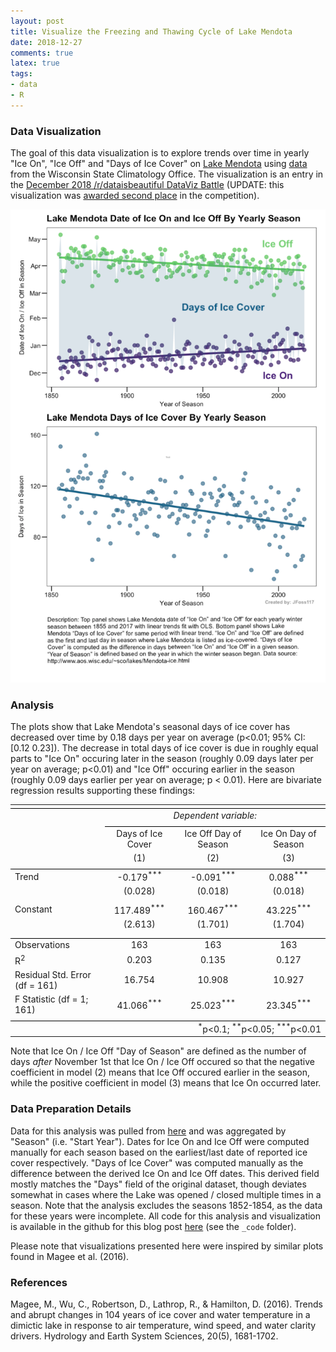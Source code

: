 ```yaml
---
layout: post 
title: Visualize the Freezing and Thawing Cycle of Lake Mendota
date: 2018-12-27
comments: true
latex: true 
tags: 
- data
- R
---
```


### Data Visualization

The goal of this data visualization is to explore trends over time in yearly "Ice On", "Ice Off" and "Days of Ice Cover" on [Lake Mendota](https://en.wikipedia.org/wiki/Lake_Mendota) using [data](http://www.aos.wisc.edu/~sco/lakes/Mendota-ice.html) from the Wisconsin State Climatology Office. The visualization is an entry in the [December 2018 /r/dataisbeautiful DataViz Battle](https://www.reddit.com/r/dataisbeautiful/comments/a2p5f0/battle_dataviz_battle_for_the_month_of_december/) (UPDATE: this visualization was [awarded second place](https://www.reddit.com/r/dataisbeautiful/comments/adihze/comment/edh5esv/?utm_source=share&utm_medium=web2x&context=3) in the competition).

![center](/figs/2018-12-27-lake-mendota/mendota_plot_final.png)

### Analysis

The plots show that Lake Mendota's seasonal days of ice cover has decreased over time by 0.18 days per year on average (p<0.01; 95% CI: [0.12  0.23]). The decrease in total days of ice cover is due in roughly equal parts to "Ice On" occuring later in the season (roughly 0.09 days later per year on average; p<0.01) and "Ice Off" occuring earlier in the season (roughly 0.09 days earlier per year on average; p < 0.01). Here are bivariate regression results supporting these findings: 

<table style="text-align:center"><tr><td colspan="4" style="border-bottom: 1px solid black"></td></tr><tr><td style="text-align:left"></td><td colspan="3"><em>Dependent variable:</em></td></tr>
<tr><td></td><td colspan="3" style="border-bottom: 1px solid black"></td></tr>
<tr><td style="text-align:left"></td><td>Days of Ice Cover</td><td>Ice Off Day of Season</td><td>Ice On Day of Season</td></tr>
<tr><td style="text-align:left"></td><td>(1)</td><td>(2)</td><td>(3)</td></tr>
<tr><td colspan="4" style="border-bottom: 1px solid black"></td></tr><tr><td style="text-align:left">Trend</td><td>-0.179<sup>***</sup></td><td>-0.091<sup>***</sup></td><td>0.088<sup>***</sup></td></tr>
<tr><td style="text-align:left"></td><td>(0.028)</td><td>(0.018)</td><td>(0.018)</td></tr>
<tr><td style="text-align:left"></td><td></td><td></td><td></td></tr>
<tr><td style="text-align:left">Constant</td><td>117.489<sup>***</sup></td><td>160.467<sup>***</sup></td><td>43.225<sup>***</sup></td></tr>
<tr><td style="text-align:left"></td><td>(2.613)</td><td>(1.701)</td><td>(1.704)</td></tr>
<tr><td style="text-align:left"></td><td></td><td></td><td></td></tr>
<tr><td colspan="4" style="border-bottom: 1px solid black"></td></tr><tr><td style="text-align:left">Observations</td><td>163</td><td>163</td><td>163</td></tr>
<tr><td style="text-align:left">R<sup>2</sup></td><td>0.203</td><td>0.135</td><td>0.127</td></tr>
<tr><td style="text-align:left">Residual Std. Error (df = 161)</td><td>16.754</td><td>10.908</td><td>10.927</td></tr>
<tr><td style="text-align:left">F Statistic (df = 1; 161)</td><td>41.066<sup>***</sup></td><td>25.023<sup>***</sup></td><td>23.345<sup>***</sup></td></tr>
<tr><td colspan="4" style="border-bottom: 1px solid black"></td></tr><tr><td colspan="4" style="text-align:right"><sup>*</sup>p<0.1; <sup>**</sup>p<0.05; <sup>***</sup>p<0.01</td></tr>
</table>

Note that Ice On / Ice Off "Day of Season" are defined as the number of days *after* November 1st that Ice On / Ice Off occured so that the negative coefficient in model (2) means that Ice Off occured earlier in the season, while the positive coefficient in model (3) means that Ice On occurred later. 

### Data Preparation Details 

Data for this analysis was pulled from [here](https://docs.google.com/spreadsheets/d/1_cYXBTsv5pzXj-BYuGQIFAQHiPEq4jZYCeJuhj3kg5w/edit) and was aggregated by "Season" (i.e. "Start Year"). Dates for Ice On and Ice Off were computed manually for each season based on the earliest/last date of reported ice cover respectively. "Days of Ice Cover" was computed manually as the difference between the derived Ice On and Ice Off dates. This derived field mostly matches the "Days" field of the original dataset, though deviates somewhat in cases where the Lake was opened / closed multiple times in a season. Note that the analysis excludes the seasons 1852-1854, as the data for these years were incomplete. All code for this analysis and visualization is available in the github for this blog post [here](https://github.com/Fossj117/fossj117.github.io) (see the `_code` folder). 

Please note that visualizations presented here were inspired by similar plots found in Magee et al. (2016).  

### References

Magee, M., Wu, C., Robertson, D., Lathrop, R., & Hamilton, D. (2016). Trends and abrupt changes in 104 years of ice cover and water temperature in a dimictic lake in response to air temperature, wind speed, and water clarity drivers. Hydrology and Earth System Sciences, 20(5), 1681-1702.

